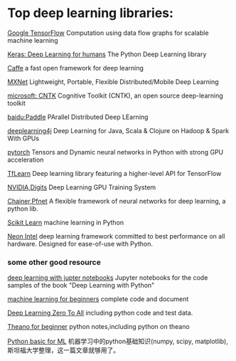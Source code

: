 
# Top deep learning libraries:

[Google TensorFlow](https://github.com/tensorflow/tensorflow) Computation using data flow graphs for scalable machine learning

[Keras: Deep Learning for humans](https://github.com/keras-team/keras) The Python Deep Learning library

[Caffe](https://github.com/BVLC/caffe)  a fast open framework for deep learning

[MXNet](https://github.com/apache/incubator-mxnet)  Lightweight, Portable, Flexible Distributed/Mobile Deep Learning

[microsoft: CNTK](https://github.com/Microsoft/CNTK) Cognitive Toolkit (CNTK), an open source deep-learning toolkit

[baidu:Paddle](https://github.com/PaddlePaddle/Paddle) PArallel Distributed Deep LEarning

[deeplearning4j](https://github.com/deeplearning4j/deeplearning4j) Deep Learning for Java, Scala & Clojure on Hadoop & Spark With GPUs

[pytorch](https://github.com/pytorch/pytorch) Tensors and Dynamic neural networks in Python with strong GPU acceleration

[TfLearn](https://github.com/tflearn/tflearn) Deep learning library featuring a higher-level API for TensorFlow

[NVIDIA,Digits](https://github.com/NVIDIA/DIGITS) Deep Learning GPU Training System

[Chainer,Pfnet](https://github.com/chainer/chainer) A flexible framework of neural networks for deep learning, a python lib.

[Scikit Learn](https://github.com/scikit-learn/scikit-learn)  machine learning in Python

[Neon Intel](https://github.com/NervanaSystems/neon) deep learning framework committed to best performance on all hardware. Designed for ease-of-use with Python.

### some other good resource

[deep learning with jupter notebooks](https://github.com/lianzeng/deep-learning-with-python-notebooks)  Jupyter notebooks for the code samples of the book "Deep Learning with Python"

[machine learning for beginners](https://github.com/lianzeng/ML-Tutorial-Experiment) complete code and document

[Deep Learning Zero To All](https://github.com/hunkim/DeepLearningZeroToAll) including python code and test data.

[Theano for beginner](https://github.com/lianzeng/notes-python) python notes,including python on theano

[Python basic for ML](http://cs231n.github.io/python-numpy-tutorial/)  机器学习中的python基础知识(numpy, scipy, matplotlib), 斯坦福大学整理，这一篇文章就够用了。

